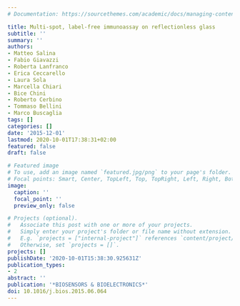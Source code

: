 ```yaml
---
# Documentation: https://sourcethemes.com/academic/docs/managing-content/

title: Multi-spot, label-free immunoassay on reflectionless glass
subtitle: ''
summary: ''
authors:
- Matteo Salina
- Fabio Giavazzi
- Roberta Lanfranco
- Erica Ceccarello
- Laura Sola
- Marcella Chiari
- Bice Chini
- Roberto Cerbino
- Tommaso Bellini
- Marco Buscaglia
tags: []
categories: []
date: '2015-12-01'
lastmod: 2020-10-01T17:38:31+02:00
featured: false
draft: false

# Featured image
# To use, add an image named `featured.jpg/png` to your page's folder.
# Focal points: Smart, Center, TopLeft, Top, TopRight, Left, Right, BottomLeft, Bottom, BottomRight.
image:
  caption: ''
  focal_point: ''
  preview_only: false

# Projects (optional).
#   Associate this post with one or more of your projects.
#   Simply enter your project's folder or file name without extension.
#   E.g. `projects = ["internal-project"]` references `content/project/deep-learning/index.md`.
#   Otherwise, set `projects = []`.
projects: []
publishDate: '2020-10-01T15:38:30.925631Z'
publication_types:
- 2
abstract: ''
publication: '*BIOSENSORS & BIOELECTRONICS*'
doi: 10.1016/j.bios.2015.06.064
---
```

